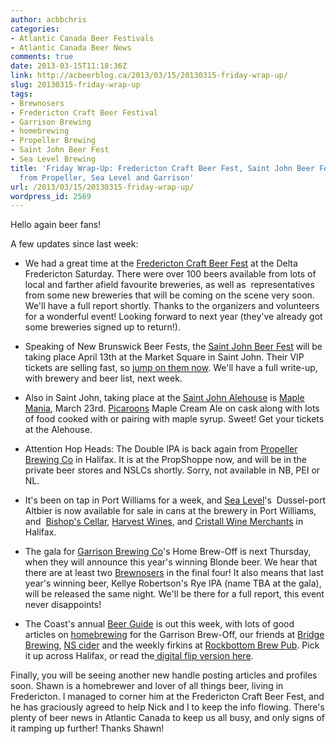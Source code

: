 ```yaml
---
author: acbbchris
categories:
- Atlantic Canada Beer Festivals
- Atlantic Canada Beer News
comments: true
date: 2013-03-15T11:18:36Z
link: http://acbeerblog.ca/2013/03/15/20130315-friday-wrap-up/
slug: 20130315-friday-wrap-up
tags:
- Brewnosers
- Fredericton Craft Beer Festival
- Garrison Brewing
- homebrewing
- Propeller Brewing
- Saint John Beer Fest
- Sea Level Brewing
title: 'Friday Wrap-Up: Fredericton Craft Beer Fest, Saint John Beer Fest, New Releases
  from Propeller, Sea Level and Garrison'
url: /2013/03/15/20130315-friday-wrap-up/
wordpress_id: 2569
---
```


Hello again beer fans!

A few updates since last week:



	
  * We had a great time at the [Fredericton Craft Beer Fest](https://www.facebook.com/FrederictonCraftBeerFestival) at the Delta Fredericton Saturday. There were over 100 beers available from lots of local and farther afield favourite breweries, as well as  representatives from some new breweries that will be coming on the scene very soon. We'll have a full report shortly. Thanks to the organizers and volunteers for a wonderful event! Looking forward to next year (they've already got some breweries signed up to return!).

	
  * Speaking of New Brunswick Beer Fests, the [Saint John Beer Fest](https://www.facebook.com/SaintJohnBeerFest) will be taking place April 13th at the Market Square in Saint John. Their VIP tickets are selling fast, so [jump on them now](http://www.harbourstation.ca/event/saint-john-beer-fest-1). We'll have a full write-up, with brewery and beer list, next week.

	
  * Also in Saint John, taking place at the [Saint John Alehouse](http://www.saintjohnalehouse.com/) is [Maple Mania](https://www.facebook.com/events/164570123701692/), March 23rd. [Picaroons](http://www.picaroons.ca/) Maple Cream Ale on cask along with lots of food cooked with or pairing with maple syrup. Sweet! Get your tickets at the Alehouse.

	
  * Attention Hop Heads: The Double IPA is back again from [Propeller Brewing Co](www.drinkpropeller.ca/) in Halifax. It is at the PropShoppe now, and will be in the private beer stores and NSLCs shortly. Sorry, not available in NB, PEI or NL.

	
  * It's been on tap in Port Williams for a week, and [Sea Level](http://www.sealevelbrewing.com/)'s  Dussel-port Altbier is now available for sale in cans at the brewery in Port Williams, and  [Bishop's Cellar](http://bishopscellar.com/), [Harvest Wines](http://www.harvestwines.ca/), and [Cristall Wine Merchants](http://www.cristallwinemerchants.com/store/) in Halifax.

	
  * The gala for [Garrison Brewing Co](http://www.garrisonbrewing.com/)'s Home Brew-Off is next Thursday, when they will announce this year's winning Blonde beer. We hear that there are at least two [Brewnosers](http://brewnosers.org/) in the final four! It also means that last year's winning beer, Kellye Robertson's Rye IPA (name TBA at the gala), will be released the same night. We'll be there for a full report, this event never disappoints!

	
  * The Coast's annual [Beer Guide](http://www.thecoast.ca/halifax/beer-guide/Category?oid=1088150) is out this week, with lots of good articles on [homebrewing](http://www.thecoast.ca/halifax/homebrews-where-the-heart-is/Content?oid=3733640) for the Garrison Brew-Off, our friends at [Bridge Brewing](http://bridgebeer.ca/), [NS cider](http://www.thecoast.ca/halifax/cider-report/Content?oid=3733704) and the weekly firkins at [Rockbottom Brew Pub](http://rockbottombrewpub.ca). Pick it up across Halifax, or read the[ digital flip version here](http://www.thecoast.ca/general/flash/20_42_digitaledition/flipedition.html).


Finally, you will be seeing another new handle posting articles and profiles soon. Shawn is a homebrewer and lover of all things beer, living in Fredericton. I managed to corner him at the Fredericton Craft Beer Fest, and he has graciously agreed to help Nick and I to keep the info flowing. There's plenty of beer news in Atlantic Canada to keep us all busy, and only signs of it ramping up further! Thanks Shawn!
